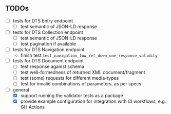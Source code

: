 ## TODOs

- [ ] tests for DTS Entry endpoint
    - [ ] test semantic of JSON-LD response
- [ ] tests for DTS Collection endpoint
    - [ ] test semantic of JSON-LD response
    - [ ] test pagination if available
- [ ] tests for DTS Navigation endpoint
    - finish test `test_navigation_low_ref_down_one_response_validity` 
- [ ] tests for DTS Document endpoint
    - [ ] test response against schema
    - [ ] test well-formedness of returned XML document/fragment
    - [ ] test (some) requests for different media-types
    - [ ] test for invalid combinations of parameters, as per specs
- [ ] general
    - [x] support running the validator tests as a package
    - [x] provide example configuration for integration with CI workflows, e.g. GH Actions